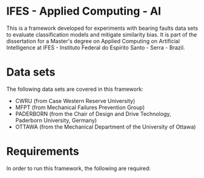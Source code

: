 # IFES - Applied Computing - AI

This is a framework developed for experiments with bearing faults data sets to evaluate classification models and mitigate similarity bias.
It is part of the dissertation for a Master's degree on Applied Computing on Artificial Intelligence at IFES - Instituto Federal do Espírito Santo - Serra - Brazil.

# Data sets

The following data sets are covered in this framework:

- CWRU (from Case Western Reserve University)
- MFPT (from Mechanical Failures Prevention Group)
- PADERBORN (from the Chair of Design and Drive Technology, Paderborn University, Germany)
- OTTAWA (from the Mechanical Department of the University of Ottawa)

# Requirements

In order to run this framework, the following are required:
